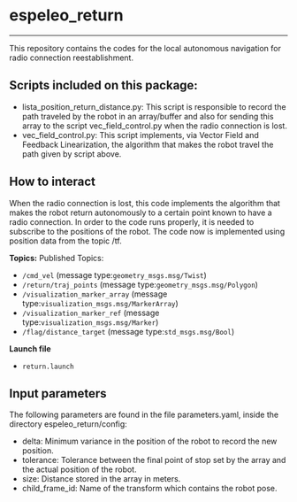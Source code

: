 # espeleo_return
----------------------
This repository contains the codes for the local autonomous navigation for radio connection reestablishment.




## Scripts included on this package:
- lista_position_return_distance.py: This script is responsible to record the path traveled by the robot in an array/buffer and also for sending this array to the script vec_field_control.py when the radio connection is lost.
- vec_field_control.py: This script implements, via Vector Field and Feedback Linearization, the algorithm that makes the robot travel the path given by script above.



## How to interact

When the radio connection is lost, this code implements the algorithm that makes the robot return autonomously to a certain point known to have a radio connection. In order to the code runs properly, it is needed to subscribe to the positions of the robot. The code now is implemented using position data from the topic /tf.

**Topics:**
Published Topics:
- `/cmd_vel`  (message type:`geometry_msgs.msg/Twist`)
- `/return/traj_points` (message type:`geometry_msgs.msg/Polygon`)
- `/visualization_marker_array` (message type:`visualization_msgs.msg/MarkerArray`)
- `/visualization_marker_ref` (message type:`visualization_msgs.msg/Marker`)
- `/flag/distance_target` (message type:`std_msgs.msg/Bool`)

**Launch file**
- `return.launch`


## Input parameters

The following parameters are found in the file parameters.yaml, inside the directory espeleo_return/config:
- delta: Minimum variance in the position of the robot to record the new position.
- tolerance: Tolerance between the final point of stop set by the array and the actual position of the robot.
- size: Distance stored in the array in meters.
- child_frame_id: Name of the transform which contains the robot pose.

